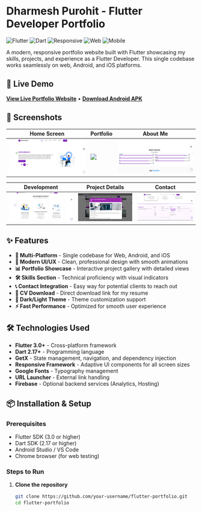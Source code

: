 # Dharmesh Purohit - Flutter Developer Portfolio

![Flutter](https://img.shields.io/badge/Flutter-3.0+-02569B?style=for-the-badge&logo=flutter)
![Dart](https://img.shields.io/badge/Dart-2.17+-0175C2?style=for-the-badge&logo=dart)
![Responsive](https://img.shields.io/badge/Responsive-Yes-green?style=for-the-badge)
![Web](https://img.shields.io/badge/Web-Deployed-success?style=for-the-badge)
![Mobile](https://img.shields.io/badge/Mobile-Ready-important?style=for-the-badge)

A modern, responsive portfolio website built with Flutter showcasing my skills, projects, and experience as a Flutter Developer. This single codebase works seamlessly on web, Android, and iOS platforms.

## 🚀 Live Demo

[**View Live Portfolio Website**](https://your-portfolio-link.com) • [**Download Android APK**](https://drive.google.com/your-apk-link)

## 📸 Screenshots

| Home Screen | Portfolio | About Me |
|-------------|-----------|----------|
| <img src="assets/screenshots/home.png" width="300"> | <img src="assets/screenshots/portfolio.png" width="300"> | <img src="assets/screenshots/skill.png" width="300"> |

| Development | Project Details | Contact |
|-------------|-----------------|---------|
| <img src="assets/screenshots/development.png" width="300"> | <img src="assets/screenshots/project_detail.png" width="300"> | <img src="assets/screenshots/contact.png" width="300"> |

## ✨ Features

- **📱 Multi-Platform** - Single codebase for Web, Android, and iOS
- **🎨 Modern UI/UX** - Clean, professional design with smooth animations
- **📊 Portfolio Showcase** - Interactive project gallery with detailed views
- **🛠 Skills Section** - Technical proficiency with visual indicators
- **📞 Contact Integration** - Easy way for potential clients to reach out
- **📄 CV Download** - Direct download link for my resume
- **🌙 Dark/Light Theme** - Theme customization support
- **⚡ Fast Performance** - Optimized for smooth user experience

## 🛠️ Technologies Used

- **Flutter 3.0+** - Cross-platform framework
- **Dart 2.17+** - Programming language
- **GetX** - State management, navigation, and dependency injection
- **Responsive Framework** - Adaptive UI components for all screen sizes
- **Google Fonts** - Typography management
- **URL Launcher** - External link handling
- **Firebase** - Optional backend services (Analytics, Hosting)

## 📦 Installation & Setup

### Prerequisites
- Flutter SDK (3.0 or higher)
- Dart SDK (2.17 or higher)
- Android Studio / VS Code
- Chrome browser (for web testing)

### Steps to Run

1. **Clone the repository**
   ```bash
   git clone https://github.com/your-username/flutter-portfolio.git
   cd flutter-portfolio